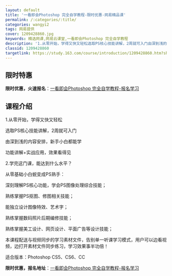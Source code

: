 ```yaml
---
layout: default
title: '一看即会Photoshop 完全自学教程-限时优惠-网易精品课'
permalink: /:categories/:title/
categories: wangyi2
tags: 网易提供
cover: 1209428860.jpg
keywords: 精选网课,网易云课堂,一看即会Photoshop 完全自学教程
description: '1.从零开始，学得又快又轻松选取PS核心技能讲解，2周就可入门由深到浅的内容安排，新手小白都能学功能讲解+实战应用，效果'
classid: 1209428860
targetlink: https://study.163.com/course/introduction/1209428860.htm?share=1&shareId=1025206652&utm_campaign=share&utm_medium=iphoneShare&utm_source=&utm_u=1025206652
---
```


## 限时特惠

**限时优惠，火速报名**：[一看即会Photoshop 完全自学教程-报名学习](https://study.163.com/course/introduction/1209428860.htm?share=1&shareId=1025206652&utm_campaign=share&utm_medium=iphoneShare&utm_source=&utm_u=1025206652)

## 课程介绍

1.从零开始，学得又快又轻松

  选取PS核心技能讲解，2周就可入门

  由深到浅的内容安排，新手小白都能学

  功能讲解+实战应用，效果看得见

2.学完这门课，能达到什么水平？

  从零基础小白蜕变成PS熟手：

  深刻理解PS核心功能，学会PS图像处理综合技能；

  熟练掌握PS抠图、修图相关技能；

  能独立设计图像特效、艺术字；

  熟练掌握数码照片后期编修技能；

  熟练掌握美工设计、网页设计、平面广告等设计技能；



本课程配送与视频同步的学习素材文件，告别单一听课学习模式，用户可以边看视频，边打开素材文件同步练习，学习效果事半功倍！

适合版本：Photoshop CS5、CS6、CC

**限时优惠，报名地址**：[一看即会Photoshop 完全自学教程-报名学习](https://study.163.com/course/introduction/1209428860.htm?share=1&shareId=1025206652&utm_campaign=share&utm_medium=iphoneShare&utm_source=&utm_u=1025206652)

